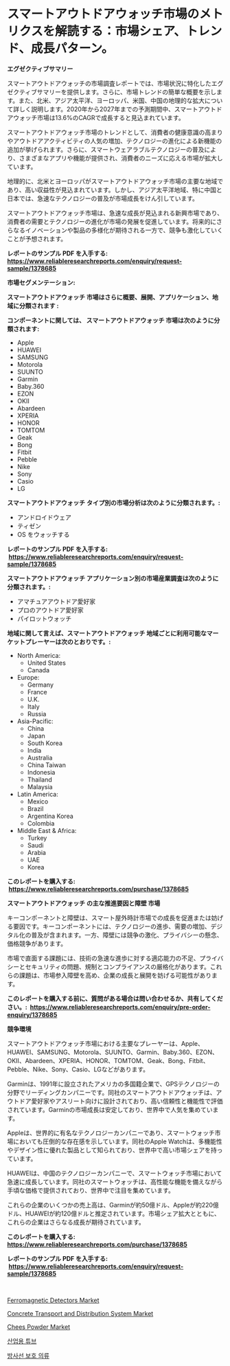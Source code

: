 <p><h1>スマートアウトドアウォッチ市場のメトリクスを解読する：市場シェア、トレンド、成長パターン。</h1></p><p><strong>エグゼクティブサマリー</strong></p>
<p><p>スマートアウトドアウォッチの市場調査レポートでは、市場状況に特化したエグゼクティブサマリーを提供します。さらに、市場トレンドの簡単な概要を示します。また、北米、アジア太平洋、ヨーロッパ、米国、中国の地理的な拡大について詳しく説明します。2020年から2027年までの予測期間中、スマートアウトドアウォッチ市場は13.6%のCAGRで成長すると見込まれています。</p><p>スマートアウトドアウォッチ市場のトレンドとして、消費者の健康意識の高まりやアウトドアアクティビティの人気の増加、テクノロジーの進化による新機能の追加が挙げられます。さらに、スマートウェアラブルテクノロジーの普及により、さまざまなアプリや機能が提供され、消費者のニーズに応える市場が拡大しています。</p><p>地理的に、北米とヨーロッパがスマートアウトドアウォッチ市場の主要な地域であり、高い収益性が見込まれています。しかし、アジア太平洋地域、特に中国と日本では、急速なテクノロジーの普及が市場成長をけん引しています。</p><p>スマートアウトドアウォッチ市場は、急速な成長が見込まれる新興市場であり、消費者の需要とテクノロジーの進化が市場の発展を促進しています。将来的にさらなるイノベーションや製品の多様化が期待される一方で、競争も激化していくことが予想されます。</p></p>
<p><strong>レポートのサンプル PDF を入手する: <a href="https://www.reliableresearchreports.com/enquiry/request-sample/1378685">https://www.reliableresearchreports.com/enquiry/request-sample/1378685</a></strong></p>
<p><strong>市場セグメンテーション:</strong></p>
<p><strong> スマートアウトドアウォッチ 市場はさらに概要、展開、アプリケーション、地域に分類されます :</strong></p>
<p><strong>コンポーネントに関しては、 スマートアウトドアウォッチ 市場は次のように分類されます: &nbsp;</strong></p>
<p><ul><li>Apple</li><li>HUAWEI</li><li>SAMSUNG</li><li>Motorola</li><li>SUUNTO</li><li>Garmin</li><li>Baby.360</li><li>EZON</li><li>OKII</li><li>Abardeen</li><li>XPERIA</li><li>HONOR</li><li>TOMTOM</li><li>Geak</li><li>Bong</li><li>Fitbit</li><li>Pebble</li><li>Nike</li><li>Sony</li><li>Casio</li><li>LG</li></ul></p>
<p><strong> スマートアウトドアウォッチ タイプ別の市場分析は次のように分類されます。:</strong></p>
<p><ul><li>アンドロイドウェア</li><li>ティゼン</li><li>OS をウォッチする</li></ul></p>
<p><strong>レポートのサンプル PDF を入手する: &nbsp;<a href="https://www.reliableresearchreports.com/enquiry/request-sample/1378685">https://www.reliableresearchreports.com/enquiry/request-sample/1378685</a></strong></p>
<p><strong> スマートアウトドアウォッチ アプリケーション別の市場産業調査は次のように分類されます。:</strong></p>
<p><ul><li>アマチュアアウトドア愛好家</li><li>プロのアウトドア愛好家</li><li>パイロットウォッチ</li></ul></p>
<p><strong>地域に関して言えば、スマートアウトドアウォッチ 地域ごとに利用可能なマーケットプレーヤーは次のとおりです。:</strong></p>
<p><ul>
    <li>
        North America:
        <ul>
            <li>United States</li>
            <li>Canada</li>
        </ul>
    </li>
    <li>
        Europe:
        <ul>
            <li>Germany</li>
            <li>France</li>
            <li>U.K.</li>
            <li>Italy</li>
            <li>Russia</li>
        </ul>
    </li>
    <li>
        Asia-Pacific:
        <ul>
            <li>China</li>
            <li>Japan</li>
            <li>South Korea</li>
            <li>India</li>
            <li>Australia</li>
            <li>China Taiwan</li>
            <li>Indonesia</li>
            <li>Thailand</li>
            <li>Malaysia</li>
        </ul>
    </li>
    <li>
        Latin America:
        <ul>
            <li>Mexico</li>
            <li>Brazil</li>
            <li>Argentina Korea</li>
            <li>Colombia</li>
        </ul>
    </li>
    <li>
        Middle East & Africa:
        <ul>
            <li>Turkey</li>
            <li>Saudi</li>
            <li>Arabia</li>
            <li>UAE</li>
            <li>Korea</li>
        </ul>
    </li>
    </ul></p>
<p><strong>このレポートを購入する: &nbsp;<a href="https://www.reliableresearchreports.com/purchase/1378685">https://www.reliableresearchreports.com/purchase/1378685</a></strong></p>
<p><strong>スマートアウトドアウォッチ の主な推進要因と障壁 市場</strong></p>
<p><p>キーコンポーネントと障壁は、スマート屋外時計市場での成長を促進または妨げる要因です。キーコンポーネントには、テクノロジーの進歩、需要の増加、デジタル化の普及が含まれます。一方、障壁には競争の激化、プライバシーの懸念、価格競争があります。</p><p>市場で直面する課題には、技術の急速な進歩に対する適応能力の不足、プライバシーとセキュリティの問題、規制とコンプライアンスの厳格化があります。これらの課題は、市場参入障壁を高め、企業の成長と展開を妨げる可能性があります。</p></p>
<p><strong>このレポートを購入する前に、質問がある場合は問い合わせるか、共有してください。:&nbsp; <a href="https://www.reliableresearchreports.com/enquiry/pre-order-enquiry/1378685">https://www.reliableresearchreports.com/enquiry/pre-order-enquiry/1378685</a></strong></p>
<p><strong>競争環境</strong></p>
<p><p>スマートアウトドアウォッチ市場における主要なプレーヤーは、Apple、HUAWEI、SAMSUNG、Motorola、SUUNTO、Garmin、Baby.360、EZON、OKII、Abardeen、XPERIA、HONOR、TOMTOM、Geak、Bong、Fitbit、Pebble、Nike、Sony、Casio、LGなどがあります。</p><p>Garminは、1991年に設立されたアメリカの多国籍企業で、GPSテクノロジーの分野でリーディングカンパニーです。同社のスマートアウトドアウォッチは、アウトドア愛好家やアスリート向けに設計されており、高い信頼性と機能性で評価されています。Garminの市場成長は安定しており、世界中で人気を集めています。</p><p>Appleは、世界的に有名なテクノロジーカンパニーであり、スマートウォッチ市場においても圧倒的な存在感を示しています。同社のApple Watchは、多機能性やデザイン性に優れた製品として知られており、世界中で高い市場シェアを持っています。</p><p>HUAWEIは、中国のテクノロジーカンパニーで、スマートウォッチ市場において急速に成長しています。同社のスマートウォッチは、高性能な機能を備えながら手頃な価格で提供されており、世界中で注目を集めています。</p><p>これらの企業のいくつかの売上高は、Garminが約50億ドル、Appleが約220億ドル、HUAWEIが約120億ドルと推定されています。市場シェア拡大とともに、これらの企業はさらなる成長が期待されています。</p></p>
<p><strong>このレポートを購入する: &nbsp; <a href="https://www.reliableresearchreports.com/purchase/1378685">https://www.reliableresearchreports.com/purchase/1378685</a></strong></p>
<p><strong>レポートのサンプル PDF を入手する: &nbsp;<a href="https://www.reliableresearchreports.com/enquiry/request-sample/1378685">https://www.reliableresearchreports.com/enquiry/request-sample/1378685</a></strong><strong></strong></p>
<p>&nbsp;</p>
<p><p><a href="https://issuu.com/reportprime-2/docs/ferromagnetic-detectors-market-size-2030.pptx">Ferromagnetic Detectors Market</a></p><p><a href="https://simplistic-meeting-7ee.notion.site/Concrete-Transport-and-Distribution-System-Market-Size-and-Growth-Market-Segmentation-Regional-and-cbba8505d40341e58c068b7ef7f7ce30">Concrete Transport and Distribution System Market</a></p><p><a href="https://view.publitas.com/reportprime-1/chees-powder-market-research-report-the-key-to-successful-business-strategy-forecasted-for-period-from-2024-2031/">Chees Powder Market</a></p><p><a href="https://medium.com/@gabrielblanda5656/%EC%82%B0%EC%97%85-%EA%B4%80%EB%A0%A8-%EA%B4%80%EB%A0%A8-%EC%8B%9C%EA%B0%80%EC%A7%80-%EC%9E%A0%EC%8B%9C-%EC%82%B4%ED%8E%B4%EB%B3%B4%EA%B8%B0-%EC%8B%9C%EC%9E%A5-%EC%A0%90%EC%9C%A0%EC%9C%A8-%EC%8B%9C%EC%9E%A5-%EB%8F%99%ED%96%A5-%EB%B0%8F-%EB%AF%B8%EB%9E%98-%EC%84%B1%EC%9E%A5%EC%97%90-%EB%8C%80%ED%95%B4-3ead5f923991">산업용 튜브</a></p><p><a href="https://github.com/vsr06p4p49/Market-Research-Report-List-1/blob/main/1286779401.md">방사선 보호 의류</a></p></p>